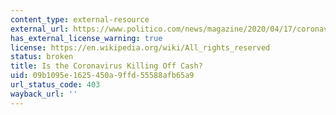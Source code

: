 ```yaml
---
content_type: external-resource
external_url: https://www.politico.com/news/magazine/2020/04/17/coronavirus-cash-economy-cashless-paper-money-business-190405?cid=apn
has_external_license_warning: true
license: https://en.wikipedia.org/wiki/All_rights_reserved
status: broken
title: Is the Coronavirus Killing Off Cash?
uid: 09b1095e-1625-450a-9ffd-55588afb65a9
url_status_code: 403
wayback_url: ''
---
```

